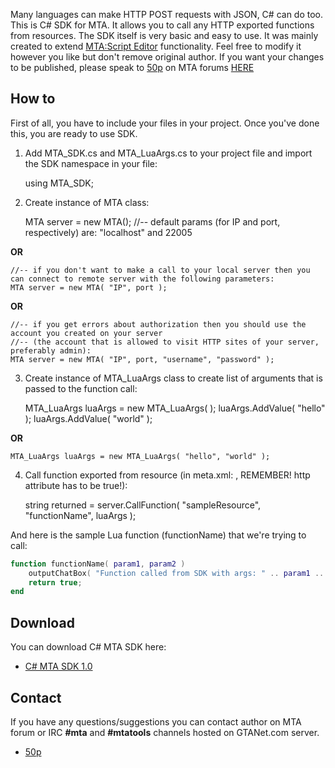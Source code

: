 Many languages can make HTTP POST requests with JSON, C\# can do too. This is C\# SDK for MTA. It allows you to call any HTTP exported functions from resources. The SDK itself is very basic and easy to use. It was mainly created to extend [MTA:Script Editor](/docs/mtase.md "wikilink") functionality. Feel free to modify it however you like but don't remove original author. If you want your changes to be published, please speak to [50p](/docs/user:50p.md "wikilink") on MTA forums [HERE](http://forum.multitheftauto.com/memberlist.php?mode=viewprofile&u=19953)

How to
------

First of all, you have to include your files in your project. Once you've done this, you are ready to use SDK.

1. Add MTA\_SDK.cs and MTA\_LuaArgs.cs to your project file and import the SDK namespace in your file:

    using MTA_SDK;

2. Create instance of MTA class:

    MTA server = new MTA();    //-- default params (for IP and port, respectively) are: "localhost" and 22005

**OR**

    //-- if you don't want to make a call to your local server then you can connect to remote server with the following parameters:
    MTA server = new MTA( "IP", port );

**OR**

    //-- if you get errors about authorization then you should use the account you created on your server 
    //-- (the account that is allowed to visit HTTP sites of your server, preferably admin):
    MTA server = new MTA( "IP", port, "username", "password" );

3. Create instance of MTA\_LuaArgs class to create list of arguments that is passed to the function call:

    MTA_LuaArgs luaArgs = new MTA_LuaArgs( );
    luaArgs.AddValue( "hello" );
    luaArgs.AddValue( "world" );

**OR**

    MTA_LuaArgs luaArgs = new MTA_LuaArgs( "hello", "world" );

4. Call function exported from resource (in meta.xml: <export function="functionName" http="true" />, REMEMBER! http attribute has to be true!):

    string returned = server.CallFunction( "sampleResource", "functionName", luaArgs );

And here is the sample Lua function (functionName) that we're trying to call:

``` lua
function functionName( param1, param2 )
    outputChatBox( "Function called from SDK with args: " .. param1 .. ", " .. param2 );
    return true;
end
```

Download
--------

You can download C\# MTA SDK here:

-   [C\# MTA SDK 1.0](https://drive.google.com/file/d/0B4oc9Fbk4CkUelRrQWVqdmZ3ZDg/view?usp=sharing)

Contact
-------

If you have any questions/suggestions you can contact author on MTA forum or IRC **\#mta** and **\#mtatools** channels hosted on GTANet.com server.

-   [50p](http://forum.multitheftauto.com/memberlist.php?mode=viewprofile&u=19953)
